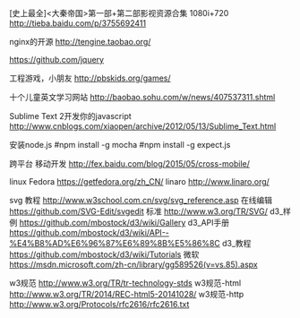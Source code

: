 
[史上最全]<大秦帝国>第一部+第二部影视资源合集 1080i+720
http://tieba.baidu.com/p/3755692411

nginx的开源
http://tengine.taobao.org/

https://github.com/jquery

工程游戏，小朋友
http://pbskids.org/games/

十个儿童英文学习网站
http://baobao.sohu.com/w/news/407537311.shtml

Sublime Text 2开发你的javascript
http://www.cnblogs.com/xiaopen/archive/2012/05/13/Sublime_Text.html

安装node.js
\#npm install -g mocha
\#npm install -g expect.js

跨平台 移动开发
http://fex.baidu.com/blog/2015/05/cross-mobile/

linux 
Fedora https://getfedora.org/zh_CN/
linaro http://www.linaro.org/

svg 
教程 http://www.w3school.com.cn/svg/svg_reference.asp
在线编辑 https://github.com/SVG-Edit/svgedit
标准 http://www.w3.org/TR/SVG/
d3_样例 https://github.com/mbostock/d3/wiki/Gallery
d3_API手册 https://github.com/mbostock/d3/wiki/API--%E4%B8%AD%E6%96%87%E6%89%8B%E5%86%8C
d3_教程 https://github.com/mbostock/d3/wiki/Tutorials
微软 https://msdn.microsoft.com/zh-cn/library/gg589526(v=vs.85).aspx

w3规范 http://www.w3.org/TR/tr-technology-stds
w3规范-html http://www.w3.org/TR/2014/REC-html5-20141028/
w3规范-http http://www.w3.org/Protocols/rfc2616/rfc2616.txt

